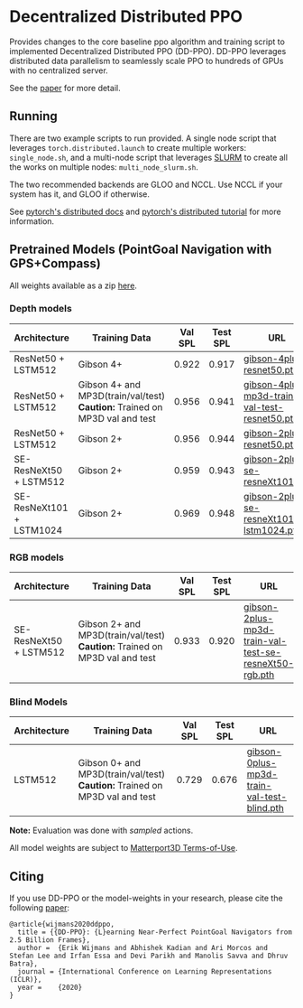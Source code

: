 # Decentralized Distributed PPO

Provides changes to the core baseline ppo algorithm and training script to implemented Decentralized Distributed PPO (DD-PPO).
DD-PPO leverages distributed data parallelism to seamlessly scale PPO to hundreds of GPUs with no centralized server.

See the [paper](https://arxiv.org/abs/1911.00357) for more detail.

## Running

There are two example scripts to run provided.  A single node script that leverages `torch.distributed.launch` to create multiple workers:
`single_node.sh`, and a multi-node script that leverages [SLURM](https://slurm.schedmd.com/documentation.html) to create all the works on multiple nodes: `multi_node_slurm.sh`.

The two recommended backends are GLOO and NCCL.  Use NCCL if your system has it, and GLOO if otherwise.

See [pytorch's distributed docs](https://pytorch.org/docs/stable/distributed.html#backends-that-come-with-pytorch)
and [pytorch's distributed tutorial](https://pytorch.org/tutorials/intermediate/dist_tuto.html) for more information.

## Pretrained Models (PointGoal Navigation with GPS+Compass)


All weights available as a zip [here](https://dl.fbaipublicfiles.com/habitat/data/baselines/v1/ddppo/ddppo-models.zip).

### Depth models

| Architecture | Training Data | Val SPL | Test SPL | URL |
| ------------ | ------------- | ------- | -------- | --- |
| ResNet50 + LSTM512 | Gibson 4+ | 0.922 | 0.917 | [gibson-4plus-resnet50.pth](https://dl.fbaipublicfiles.com/habitat/data/baselines/v1/ddppo/ddppo-models/gibson-4plus-resnet50.pth) |
| ResNet50 + LSTM512 | Gibson 4+ and MP3D(train/val/test)<br/> **Caution:** Trained on MP3D val and test | 0.956 | 0.941 | [gibson-4plus-mp3d-train-val-test-resnet50.pth](https://dl.fbaipublicfiles.com/habitat/data/baselines/v1/ddppo/ddppo-models/gibson-4plus-mp3d-train-val-test-resnet50.pth) |
| ResNet50 + LSTM512 | Gibson 2+ | 0.956 | 0.944 | [gibson-2plus-resnet50.pth](https://dl.fbaipublicfiles.com/habitat/data/baselines/v1/ddppo/ddppo-models/gibson-2plus-resnet50.pth)|
| SE-ResNeXt50 + LSTM512 | Gibson 2+ | 0.959 | 0.943 | [gibson-2plus-se-resneXt101.pth](https://dl.fbaipublicfiles.com/habitat/data/baselines/v1/ddppo/ddppo-models/gibson-2plus-se-resneXt101.pth)|
| SE-ResNeXt101 + LSTM1024 | Gibson 2+ | 0.969 | 0.948 | [gibson-2plus-se-resneXt101-lstm1024.pth](https://dl.fbaipublicfiles.com/habitat/data/baselines/v1/ddppo/ddppo-models/gibson-2plus-se-resneXt101-lstm1024.pth)|

### RGB models

| Architecture | Training Data | Val SPL | Test SPL | URL |
| ------------ | ------------- | ------- | -------- | --- |
| SE-ResNeXt50 + LSTM512 | Gibson 2+ and MP3D(train/val/test)<br/> **Caution:** Trained on MP3D val and test | 0.933 | 0.920 | [gibson-2plus-mp3d-train-val-test-se-resneXt50-rgb.pth](https://dl.fbaipublicfiles.com/habitat/data/baselines/v1/ddppo/ddppo-models/gibson-2plus-mp3d-train-val-test-se-resneXt50-rgb.pth) |


### Blind Models

| Architecture | Training Data | Val SPL | Test SPL | URL |
| ------------ | ------------- | ------- | -------- | --- |
| LSTM512 | Gibson 0+ and MP3D(train/val/test)<br/> **Caution:** Trained on MP3D val and test | 0.729  |  0.676 | [gibson-0plus-mp3d-train-val-test-blind.pth](https://dl.fbaipublicfiles.com/habitat/data/baselines/v1/ddppo/ddppo-models/gibson-0plus-mp3d-train-val-test-blind.pth) |




**Note:** Evaluation was done with *sampled* actions.

All model weights are subject to [Matterport3D Terms-of-Use](http://dovahkiin.stanford.edu/matterport/public/MP_TOS.pdf).


## Citing

If you use DD-PPO or the model-weights in your research, please cite the following [paper](https://arxiv.org/abs/1911.00357):

    @article{wijmans2020ddppo,
      title = {{DD-PPO}: {L}earning Near-Perfect PointGoal Navigators from 2.5 Billion Frames},
      author =  {Erik Wijmans and Abhishek Kadian and Ari Morcos and Stefan Lee and Irfan Essa and Devi Parikh and Manolis Savva and Dhruv Batra},
      journal = {International Conference on Learning Representations (ICLR)},
      year =    {2020}
    }

